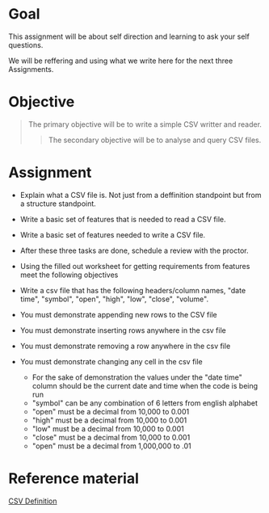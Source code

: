 # Goal

This assignment will be about self direction and learning to ask your self questions.

We will be reffering and using what we write here for the next three Assignments.

# Objective

> The primary objective will be to write a simple CSV writter and reader.
>> The secondary objective will be to analyse and query CSV files. 

# Assignment

- Explain what a CSV file is. Not just from a deffinition standpoint but from a structure standpoint. 

- Write a basic set of features that is needed to read a CSV file.

- Write a basic set of features needed to write a CSV file.

- After these three tasks are done, schedule a review with the proctor.

- Using the filled out worksheet for getting requirements from features meet the following objectives

- Write a csv file that has the following headers/column names, "date time", "symbol", "open", "high", "low", "close", "volume".

- You must demonstrate appending new rows to the CSV file

- You must demonstrate inserting rows anywhere in the csv file

- You must demonstrate removing a row anywhere in the csv file

- You must demonstrate changing any cell in the csv file

  - For the sake of demonstration the values under the "date time" column should be the current date and time when the code is being run
  - "symbol" can be any combination of 6 letters from english alphabet
  - "open" must be a decimal from 10,000 to 0.001
  - "high" must be a decimal from 10,000 to 0.001
  - "low" must be a decimal from 10,000 to 0.001
  - "close" must be a decimal from 10,000 to 0.001
  - "open" must be a decimal from 1,000,000 to .01
  
# Reference material

[CSV Definition](https://en.wikipedia.org/wiki/Comma-separated_values)
